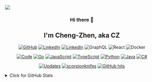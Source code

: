<a href="https://zhenk.dev/">![](./background.gif)</a>

<h3 align="center"> Hi there 👋</h3>
<h2 align="center">I'm Cheng-Zhen, aka CZ</h2>

<p align="center">
    <a href="https://github.com/scorpionknifes" target="_blank"><img alt="GitHub" src="https://img.shields.io/badge/-@scorpionknifes-181717?style=flat-square&logo=GitHub&logoColor=white"></a>
    <a href="https://www.linkedin.com/in/chengzhenyang" target="_blank"><img alt="LinkedIn" src="https://img.shields.io/badge/-LinkedIn-0077B5?style=flat-square&logo=Linkedin&logoColor=white"></a>    
	<a href="mailto:chengzhenyang@gmail.com" target="_blank"><img alt="LinkedIn" src="https://img.shields.io/badge/Email-D14836?style=flat-square&logo=gmail&logoColor=white"></a>    
	<img alt="GraphQL" src="https://img.shields.io/badge/GraphQl-E10098?style=flat-square&logo=graphql&logoColor=white"/>
    <img alt="React" src="https://img.shields.io/badge/React-20232A?style=flat-square&logo=react&logoColor=61DAFB"/>
    <img alt="Docker" src="https://img.shields.io/badge/Docker-2CA5E0?style=flat-square&logo=docker&logoColor=white">
</p>

<p align="center">
    <a href="https://github.com/scorpionknifes?tab=repositories" target="_blank"><img alt="Code" src="https://img.shields.io/badge/-code-000000?style=flat-square&logo=Plex&logoColor=white"></a>
    <a href="https://github.com/scorpionknifes?tab=repositories&language=go" target="_blank"><img alt="Go" src="https://img.shields.io/badge/-Go-00add8?style=flat-square&logo=Go&logoColor=white"></a>
    <a href="https://github.com/scorpionknifes?tab=repositories&language=javascript" target="_blank"><img alt="JavaScript" src="https://img.shields.io/badge/javascript-%23323330.svg?style=flat-square&logo=javascript&logoColor=%23F7DF1E"/></a>
    <a href="https://github.com/scorpionknifes?tab=repositories&language=typescript" target="_blank"><img alt="TypeScript" src="https://img.shields.io/badge/typescript-%23007ACC.svg?style=flat-square&logo=typescript&logoColor=white"/></a>
    <a href="https://github.com/scorpionknifes?tab=repositories&language=python" target="_blank"><img alt="Python" src="https://img.shields.io/badge/python-%2314354C.svg?style=flat-square&logo=python&logoColor=white"/></a>
    <a href="https://github.com/scorpionknifes?tab=repositories&language=java" target="_blank"><img alt="Java" src="https://img.shields.io/badge/java-%23ED8B00.svg?style=flat-square&logo=java&logoColor=white"/></a>
    <a href="https://github.com/scorpionknifes?tab=repositories&language=c%23" target="_blank"><img alt="C#" src="https://img.shields.io/badge/c%23-%23239120.svg?style=flat-square&logo=c-sharp&logoColor=white"/></a>
</p>

<p align="center">
    <a href="https://github.com/scorpionknifes?tab=followers" target="_blank"><img alt="Updates" src="https://img.shields.io/badge/--000000?style=flat-square&logo=RSS&logoColor=white"></a>
    <a href="https://github.com/scorpionknifes" target="_blank"><img alt="scorpionknifes" src="https://komarev.com/ghpvc/?username=scorpionknifes&style=flat-square&color=b6b42d"/></a>
    <!--<a href="https://github.com/alwinw" target="_blank"><img alt="profile hits" src="https://img.shields.io/jsdelivr/gh/hw/alwinw/alwinw?label=hits&style=flat-square"></a>-->
    <a href="https://github.com/scorpionknifes/scorpionknifes" target="_blank"><img alt="GitHub hits" src="https://img.shields.io/github/last-commit/scorpionknifes/scorpionknifes?label=Profile%20updated&style=flat-square"></a>
</p>

<details>
<summary>Click for GitHub Stats</summary>
<a href="https://profile-summary-for-github.com/user/scorpionknifes">
<img align="center" src="https://github-profile-trophy.vercel.app/?username=scorpionknifes&no-frame=true&no-bg=true&theme=gruvbox&margin-w=10" width="100%" />
<br>
<table align="center">
<tr>
    <td align="center" width="69%">
            <img src="https://github-readme-stats.vercel.app/api?username=scorpionknifes&show_icons=true&count_private=true&hide_border=true&line_height=28&title_color=c6c42f&bg_color=160e01&icon_color=b6b42d&text_color=fff" width="100%" />
            <img src="https://github-readme-streak-stats.herokuapp.com/?user=scorpionknifes&theme=dark&background=160e01&hide_border=true&ring=c6c42f&fire=c6c42f&currStreakLabel=c6c42f&sideLabels=c6c42f" width="100%" />
    </td>
    <td align="center" width="31%">
        <img src="https://github-readme-stats.vercel.app/api/top-langs/?username=scorpionknifes&layout=compact&langs_count=10&hide_border=true&card_width=250&line_height=28&layout=compact&title_color=c6c42f&bg_color=160e01&icon_color=b6b42d&text_color=fff" width="100%" />
    </td>
</tr>
</table>
</a > 
  
---

### :zap: Recent Activity

<!--START_SECTION:activity-->

1. 💪 Opened PR [#43](https://github.com/UoaWDCC/nzpmc_backend/pull/43) in [UoaWDCC/nzpmc_backend](https://github.com/UoaWDCC/nzpmc_backend)
2. 🗣 Commented on [#40](https://github.com/UoaWDCC/nzpmc_backend/issues/40) in [UoaWDCC/nzpmc_backend](https://github.com/UoaWDCC/nzpmc_backend)
3. 🗣 Commented on [#42](https://github.com/UoaWDCC/nzpmc_backend/issues/42) in [UoaWDCC/nzpmc_backend](https://github.com/UoaWDCC/nzpmc_backend)
4. 🎉 Merged PR [#36](https://github.com/UoaWDCC/nzpmc_backend/pull/36) in [UoaWDCC/nzpmc_backend](https://github.com/UoaWDCC/nzpmc_backend)
5. ❗️ Opened issue [#1](https://github.com/matthewaptaylor/ams-backend/issues/1) in [matthewaptaylor/ams-backend](https://github.com/matthewaptaylor/ams-backend)
   <!--END_SECTION:activity-->
   </details>
